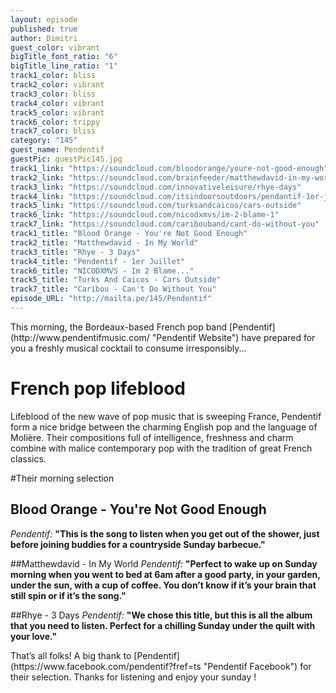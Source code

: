 ```yaml
---
layout: episode
published: true
author: Dimitri
guest_color: vibrant
bigTitle_font_ratio: "6"
bigTitle_line_ratio: "1"
track1_color: bliss
track2_color: vibrant
track3_color: bliss
track4_color: vibrant
track5_color: vibrant
track6_color: trippy
track7_color: bliss
category: "145"
guest_name: Pendentif
guestPic: guestPic145.jpg
track1_link: "https://soundcloud.com/bloodorange/youre-not-good-enough"
track2_link: "https://soundcloud.com/brainfeeder/matthewdavid-in-my-world"
track3_link: "https://soundcloud.com/innovativeleisure/rhye-days"
track4_link: "https://soundcloud.com/itsindoorsoutdoors/pendantif-1er-julliet"
track5_link: "https://soundcloud.com/turksandcaicos/cars-outside"
track6_link: "https://soundcloud.com/nicodxmvs/im-2-blame-1"
track7_link: "https://soundcloud.com/caribouband/cant-do-without-you"
track1_title: "Blood Orange - You're Not Good Enough"
track2_title: "Matthewdavid - In My World"
track3_title: "Rhye - 3 Days"
track4_title: "Pendentif - 1er Juillet"
track6_title: "NICODXMVS - Im 2 Blame..."
track5_title: "Turks And Caicos - Cars Outside"
track7_title: "Caribou - Can't Do Without You"
episode_URL: "http://mailta.pe/145/Pendentif"
---
```


<p id="introduction">
This morning, the Bordeaux-based French pop band [Pendentif](http://www.pendentifmusic.com/ "Pendentif Website") have prepared for you a freshly musical cocktail to consume irresponsibly...</p>

# French pop lifeblood

Lifeblood of the new wave of pop music that is sweeping France, Pendentif form a nice bridge between the charming English pop and the language of Molière. Their compositions full of intelligence, freshness and charm combine with malice contemporary pop with the tradition of great French classics.

#Their morning selection

## Blood Orange - You're Not Good Enough
_Pendentif:_ **"**This is the song to listen when you get out of the shower, just before joining buddies for a countryside Sunday barbecue.**"**

##Matthewdavid - In My World
_Pendentif:_ **"**Perfect to wake up on Sunday morning when you went to bed at 6am after a good party, in your garden, under the sun, with a cup of coffee. You don’t know if it’s your brain that still spin or if it’s the song.**"**

##Rhye - 3 Days
_Pendentif:_ **"**We chose this title, but this is all the album that you need to listen.
Perfect for a chilling Sunday under the quilt with your love.**"**

<p id="outroduction">
That’s all folks! A big thank to [Pendentif](https://www.facebook.com/pendentif?fref=ts "Pendentif Facebook") for their selection. Thanks for listening and enjoy your sunday !
</p>
